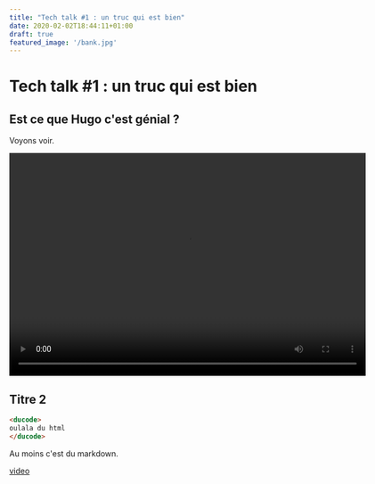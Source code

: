 ```yaml
---
title: "Tech talk #1 : un truc qui est bien"
date: 2020-02-02T18:44:11+01:00
draft: true
featured_image: '/bank.jpg'
---
```


# Tech talk #1 : un truc qui est bien

## Est ce que Hugo c'est génial ? 

Voyons voir.


<video width="640" height="400" controls src="/George_Lucas_Reveals_Why_He_NEVER_Wanted_a_Star_Wars_Episode_7_8_and_9.mp4" type="video/mp4">
</video>

## Titre 2

```html
<ducode>
oulala du html
</ducode>
```

Au moins c'est du markdown.

[video](/George_Lucas_Reveals_Why_He_NEVER_Wanted_a_Star_Wars_Episode_7_8_and_9.mp4)
